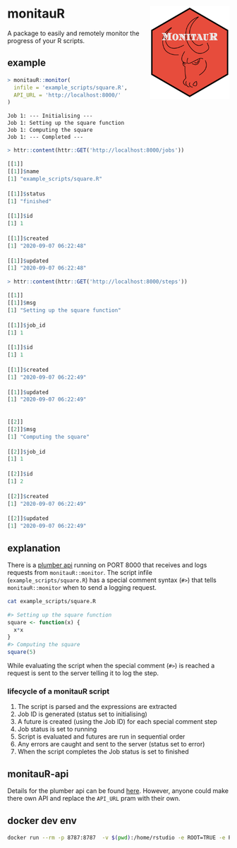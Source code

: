 # monitauR <a href='https://github.com/wytamma'><img src='images/logo.png' align="right" height="210" /></a>

A package to easily and remotely monitor the progress of your R scripts.

## example 

```R
> monitauR::monitor(
  infile = 'example_scripts/square.R', 
  API_URL = 'http://localhost:8000/'
)
```
```
Job 1: --- Initialising ---
Job 1: Setting up the square function
Job 1: Computing the square
Job 1: --- Completed ---
```
```R
> httr::content(httr::GET('http://localhost:8000/jobs'))
```
```R
[[1]]
[[1]]$name
[1] "example_scripts/square.R"

[[1]]$status
[1] "finished"

[[1]]$id
[1] 1

[[1]]$created
[1] "2020-09-07 06:22:48"

[[1]]$updated
[1] "2020-09-07 06:22:48"
```
```R
> httr::content(httr::GET('http://localhost:8000/steps'))

```
```R
[[1]]
[[1]]$msg
[1] "Setting up the square function"

[[1]]$job_id
[1] 1

[[1]]$id
[1] 1

[[1]]$created
[1] "2020-09-07 06:22:49"

[[1]]$updated
[1] "2020-09-07 06:22:49"


[[2]]
[[2]]$msg
[1] "Computing the square"

[[2]]$job_id
[1] 1

[[2]]$id
[1] 2

[[2]]$created
[1] "2020-09-07 06:22:49"

[[2]]$updated
[1] "2020-09-07 06:22:49"
```

## explanation 

There is a [plumber api](https://www.rplumber.io/) running on PORT 8000 that receives and logs requests from `monitauR::monitor`. The script infile (`example_scripts/square.R`) has a special comment syntax (`#>`) that tells `monitauR::monitor` when to send a logging request. 

```bash
cat example_scripts/square.R
```

```R
#> Setting up the square function
square <- function(x) {
  x*x
}
#> Computing the square
square(5)
```

While evaluating the script when the special comment (`#>`) is reached a request is sent to the server telling it to log the step.

### lifecycle of a monitauR script

1. The script is parsed and the expressions are extracted
2. Job ID is generated (status set to initialising)
3. A future is created (using the Job ID) for each special comment step
4. Job status is set to running
5. Script is evaluated and futures are run in sequential order 
6. Any errors are caught and sent to the server (status set to error)
6. When the script completes the Job status is set to finished

## monitauR-api

Details for the plumber api can be found [here](https://github.com/Wytamma/monitauR/tree/master/monitauR-api). However, anyone could make there own API and replace the `API_URL` pram with their own.

## docker dev env

```bash
docker run --rm -p 8787:8787  -v $(pwd):/home/rstudio -e ROOT=TRUE -e PASSWORD=yourpasswordhere rocker/rstudio
```

